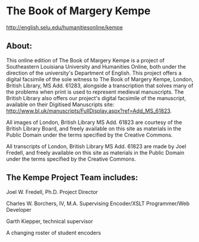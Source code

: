 # The Book of Margery Kempe
http://english.selu.edu/humanitiesonline/kempe

## About:
This online edition of The Book of Margery Kempe is a project of Southeastern Louisiana University and Humanities Online, both under the direction of the university's Department of English.  This project offers a digital facsimile of the sole witness to The Book of Margery Kempe, London, British Library, MS Add. 61283, alongside a transcription that solves many of the problems when print is used to represent medieval manuscripts. The British Library also offers our project's digital facsimile of the manuscript, available on their Digitised Manuscripts site: http://www.bl.uk/manuscripts/FullDisplay.aspx?ref=Add_MS_61823.

All images of London, British Library MS Add. 61823 are courtesy of the British Library Board, and freely available on this site as materials in the Public Domain under the terms specified by the Creative Commons.

All transcripts of London, British Library MS Add. 61823 are made by Joel Fredell, and freely available on this site as materials in the Public Domain under the terms specified by the Creative Commons.

## The Kempe Project Team includes:
Joel W. Fredell, Ph.D.
Project Director

Charles W. Borchers, IV, M.A.
Supervising Encoder/XSLT Programmer/Web Developer

Garth Kiepper, technical supervisor

A changing roster of student encoders
